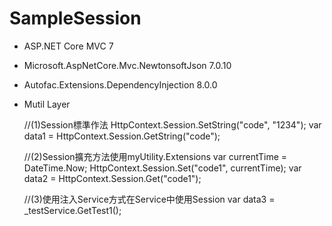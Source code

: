 # SampleSession
*  ASP.NET Core MVC 7
*  Microsoft.AspNetCore.Mvc.NewtonsoftJson 7.0.10
*  Autofac.Extensions.DependencyInjection 8.0.0
*  Mutil Layer


    //(1)Session標準作法
    HttpContext.Session.SetString("code", "1234");
    var data1 = HttpContext.Session.GetString("code");

    //(2)Session擴充方法使用myUtility.Extensions
    var currentTime = DateTime.Now;
    HttpContext.Session.Set<DateTime>("code1", currentTime);
    var data2 = HttpContext.Session.Get<DateTime>("code1");

    //(3)使用注入Service方式在Service中使用Session
    var data3 = _testService.GetTest1();
